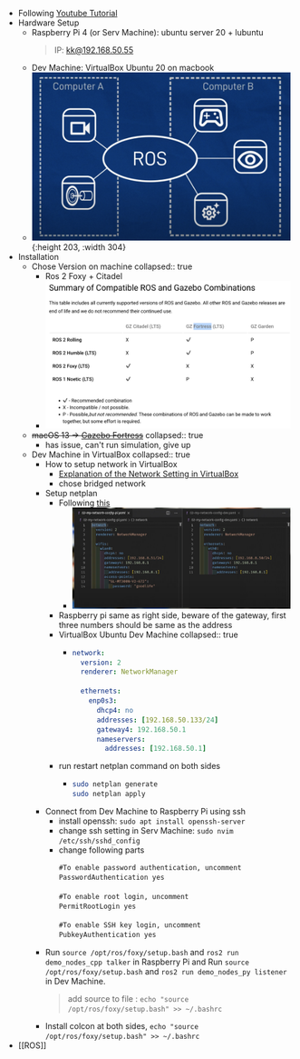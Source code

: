 - Following [Youtube Tutorial](https://youtube.com/playlist?list=PLunhqkrRNRhYYCaSTVP-qJnyUPkTxJnBt)
- Hardware Setup
	- Raspberry Pi 4 (or Serv Machine): ubuntu server 20 + lubuntu
	  > IP: kk@192.168.50.55
	- Dev Machine: VirtualBox Ubuntu 20 on macbook
	- ![Screenshot 2023-06-09 at 5.26.46 AM.png](../assets/Screenshot_2023-06-09_at_5.26.46_AM_1686259655596_0.png){:height 203, :width 304}
- Installation
	- Chose Version on machine
	  collapsed:: true
		- Ros 2 Foxy + Citadel
		- ![image.png](../assets/image_1685492561147_0.png)
	- ~~macOS 13 -> [Gazebo Fortress](https://gazebosim.org/docs/fortress)~~
	  collapsed:: true
		- has issue, can't run simulation, give up
	- Dev Machine in VirtualBox
	  collapsed:: true
		- How to setup network in VirtualBox
			- [Explanation of the Network Setting in VirtualBox](https://www.nakivo.com/blog/virtualbox-network-setting-guide/)
			- chose bridged network
		- Setup netplan
			- Following [this](https://youtu.be/NW97xLF7CYQ?t=403)
				- ![Screenshot 2023-06-08 at 5.04.15 AM.png](../assets/Screenshot_2023-06-08_at_5.04.15_AM_1686172553273_0.png)
			- Raspberry pi same as right side, beware of the gateway, first three numbers should be same as the address
			- VirtualBox Ubuntu Dev Machine
			  collapsed:: true
				- ```yaml 
				  network:
				    version: 2
				    renderer: NetworkManager
				  
				    ethernets:
				      enp0s3:
				        dhcp4: no
				        addresses: [192.168.50.133/24]
				        gateway4: 192.168.50.1
				        nameservers:
				          addresses: [192.168.50.1]
				  ```
			- run restart netplan command on both sides
				- ```bash
				  sudo netplan generate
				  sudo netplan apply
				  ```
		- Connect from Dev Machine to Raspberry Pi using ssh
			- install openssh: `sudo apt install openssh-server`
			- change ssh setting in Serv Machine: `sudo nvim /etc/ssh/sshd_config`
			- change following parts
			  ```txt
			  #To enable password authentication, uncomment
			  PasswordAuthentication yes
			  
			  #To enable root login, uncomment
			  PermitRootLogin yes
			  
			  #To enable SSH key login, uncomment
			  PubkeyAuthentication yes
			  ```
		- Run `source /opt/ros/foxy/setup.bash` and `ros2 run demo_nodes_cpp talker` in Raspberry Pi and Run `source /opt/ros/foxy/setup.bash` and `ros2 run demo_nodes_py listener` in Dev Machine.
		  > add source to file : `echo "source /opt/ros/foxy/setup.bash" >> ~/.bashrc`
		- Install colcon at both sides, `echo "source /opt/ros/foxy/setup.bash" >> ~/.bashrc`
- [[ROS]]